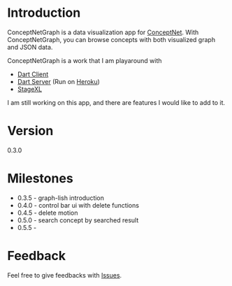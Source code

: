 Introduction
=========
ConceptNetGraph is a data visualization app for [ConceptNet]. With ConceptNetGraph, you can browse concepts with both visualized graph and JSON data.

ConceptNetGraph is a work that I am playaround with
- [Dart Client]
- [Dart Server] (Run on [Heroku])
- [StageXL]


I am still working on this app, and there are features I would like to add to it.

Version
=========

0.3.0


Milestones
=========

  - 0.3.5 - graph-lish introduction 
  - 0.4.0 - control bar ui with delete functions
  - 0.4.5 - delete motion
  - 0.5.0 - search concept by searched result
  - 0.5.5 - 
  
Feedback
=========
Feel free to give feedbacks with [Issues].

[Dart Client]:https://www.dartlang.org/
[Issues]:https://github.com/EasonPai/ConceptNetGraph/issues
[ConceptNet]:http://conceptnet5.media.mit.edu/
[Dart Server]:https://www.dartlang.org/articles/io/
[StageXL]:https://www.dartlang.org/
[Heroku]:https://www.heroku.com/
 
